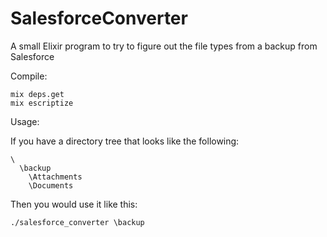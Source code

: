 # SalesforceConverter

A small Elixir program to try to figure out the file types from a backup from Salesforce

Compile:
```
mix deps.get
mix escriptize
```

Usage:

If you have a directory tree that looks like the following:
```
\
  \backup
    \Attachments
    \Documents
```

Then you would use it like this:

```
./salesforce_converter \backup
```
